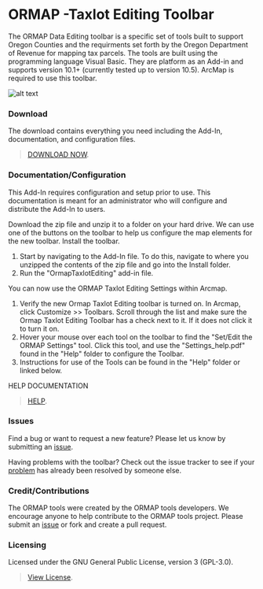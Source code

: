 # ORMAP -Taxlot Editing Toolbar

The ORMAP Data Editing toolbar is a specific set of tools built to support Oregon Counties and the requirments set forth by the Oregon Department of Revenue for mapping tax 
parcels.  The tools are built using the programming language Visual Basic.  They are platform as an Add-in and supports version 10.1+ (currently tested up to version 10.5). ArcMap is required 
to use this toolbar. 

![alt text](https://raw.githubusercontent.com/ORMAPtools/ORMAP-Data-Editing-Toolbar/blob/OrmapToolbarAddIn_for_10_1/OrmapToolbar/Images/ORMAP%20Toolbar.png "Image of the toolbar")


### Download
The download contains everything you need including the Add-In, documentation, and configuration files.
> [DOWNLOAD NOW](https://github.com/ORMAPtools/ORMAP-Data-Editing-Toolbar/archive/OrmapToolbarAddIn_for_10_1.zip).


### Documentation/Configuration

This Add-In requires configuration and setup prior to use.  This documentation is meant for an administrator who will configure and distribute the Add-In to users.   

Download the zip file and unzip it to a folder on your hard drive.  We can use one of the buttons on the toolbar to help us configure the map elements for the new toolbar. Install the toolbar.

1.	Start by navigating to the Add-In file.  To do this, navigate to where you unzipped the contents of the zip file and go into the Install folder.  
2.  Run the "OrmapTaxlotEditing" add-in file.


You can now use the ORMAP Taxlot Editing Settings within Arcmap.

1.	Verify the new Ormap Taxlot Editing toolbar is turned on.  In Arcmap, click Customize >> Toolbars.  Scroll through the list and make sure the Ormap Taxlot Editing Toolbar has a check next to it.  If it does not click it to turn it on. 
2.	Hover your mouse over each tool on the toolbar to find the "Set/Edit the ORMAP Settings" tool.  Click this tool, and use the "Settings_help.pdf" found in the "Help" folder to configure the Toolbar. 
3.  Instructions for use of the Tools can be found in the "Help" folder or linked below. 

HELP DOCUMENTATION

> [HELP](https://github.com/ORMAPtools/ORMAP-Data-Editing-Toolbar/blob/OrmapToolbarAddIn_for_10_1/OrmapToolbar/help/ORMAP%20Taxlot%20Editing%20Help.pdf).

### Issues
Find a bug or want to request a new feature?  Please let us know by submitting an [issue](https://github.com/ORMAPtools/ORMAP-Data-Editing-Toolbar/issues). 

Having problems with the toolbar? Check out the issue tracker to see if your [problem](https://github.com/ORMAPtools/ORMAP-Data-Editing-Toolbar/issues?utf8=%E2%9C%93&q=is%3Aissue) has already been resolved by someone else.

### Credit/Contributions
The ORMAP tools were created by the ORMAP tools developers.  We encourage anyone to help contribute to the ORMAP tools project.  Please submit an [issue](https://github.com/ORMAPtools/ORMAP-Data-Editing-Toolbar/issues) or fork and create a pull request.


### Licensing
Licensed under the GNU General Public License, version 3 (GPL-3.0).  
> [View License](https://github.com/ORMAPtools/ORMAP-Data-Editing-Toolbar/blob/master/LICENSE).
